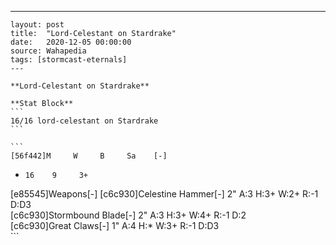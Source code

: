 ---
    layout: post
    title:  "Lord-Celestant on Stardrake"
    date:   2020-12-05 00:00:00
    source: Wahapedia
    tags: [stormcast-eternals]
    ---
    
    **Lord-Celestant on Stardrake**
    
    **Stat Block**
    ```
    16/16 lord-celestant on Stardrake
    ```
    
    ```
    [56f442]M     W     B     Sa    [-]
*     16    9     3+    
[e85545]Weapons[-]
[c6c930]Celestine Hammer[-]
2"     A:3    H:3+   W:2+   R:-1   D:D3  
[c6c930]Stormbound Blade[-]
2"     A:3    H:3+   W:4+   R:-1   D:2   
[c6c930]Great Claws[-]
1"     A:4    H:*    W:3+   R:-1   D:D3  
    ```
    
    
    